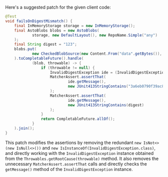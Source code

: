 Here's a suggested patch for the given client code:

```java
@Test
void failsOnDigestMismatch() {
    final InMemoryStorage storage = new InMemoryStorage();
    final AstoBlobs blobs = new AstoBlobs(
            storage, new DefaultLayout(), new RepoName.Simple("any")
    );
    final String digest = "123";
    blobs.put(
            new CheckedBlobSource(new Content.From("data".getBytes()), new Digest.Sha256(digest))
    ).toCompletableFuture().handle(
            (blob, throwable) -> {
                if (throwable != null) {
                    InvalidDigestException ide = (InvalidDigestException) Throwables.getRootCause(throwable);
                    MatcherAssert.assertThat(
                            ide.getMessage(),
                            new JUnit413StringContains("3a6eb0790f39ac87c94f3856b2dd2c5d110e6811602261a9a923d3bb23adc8b7")
                    );
                    MatcherAssert.assertThat(
                            ide.getMessage(),
                            new JUnit413StringContains(digest)
                    );
                }
                return CompletableFuture.allOf();
            }
    ).join();
}
```

This patch modifies the assertions by removing the redundant `new IsNot<>(new IsNull<>())` and `new IsInstanceOf(InvalidDigestException.class)`, and directly working with the `InvalidDigestException` instance obtained from the `Throwables.getRootCause(throwable)` method. It also removes the unnecessary `MatcherAssert.assertThat` calls and directly checks the `getMessage()` method of the `InvalidDigestException` instance.